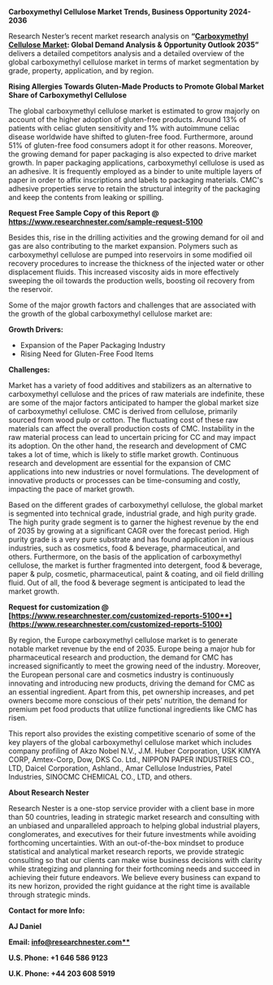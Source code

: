 ﻿**Carboxymethyl Cellulose Market Trends, Business Opportunity 2024-2036**

Research Nester’s recent market research analysis on **“[Carboxymethyl Cellulose Market](https://www.researchnester.com/reports/carboxymethyl-cellulose-market/5100): Global Demand Analysis & Opportunity Outlook 2035”** delivers a detailed competitors analysis and a detailed overview of the global carboxymethyl cellulose market in terms of market segmentation by grade, property,  application, and by region.

**Rising Allergies Towards Gluten-Made Products to Promote Global Market Share of Carboxymethyl Cellulose**

The global carboxymethyl cellulose market is estimated to grow majorly on account of the higher adoption of gluten-free products. Around 13% of patients with celiac gluten sensitivity and 1% with autoimmune celiac disease worldwide have shifted to gluten-free food. Furthermore, around 51% of gluten-free food consumers adopt it for other reasons.  Moreover, the growing demand for paper packaging is also expected to drive market growth. In paper packaging applications, carboxymethyl cellulose is used as an adhesive. It is frequently employed as a binder to unite multiple layers of paper in order to affix inscriptions and labels to packaging materials. CMC's adhesive properties serve to retain the structural integrity of the packaging and keep the contents from leaking or spilling.

**Request Free Sample Copy of this Report @ <https://www.researchnester.com/sample-request-5100>** 

Besides this, rise in the drilling activities and the growing demand for oil and gas are also contributing to the market expansion. Polymers such as carboxymethyl cellulose are pumped into reservoirs in some modified oil recovery procedures to increase the thickness of the injected water or other displacement fluids. This increased viscosity aids in more effectively sweeping the oil towards the production wells, boosting oil recovery from the reservoir. 

Some of the major growth factors and challenges that are associated with the growth of the global carboxymethyl cellulose market are:

**Growth Drivers:**

- Expansion of the Paper Packaging Industry
- Rising Need for Gluten-Free Food Items 

**Challenges:**

Market has a variety of food additives and stabilizers as an alternative to carboxymethyl cellulose and the prices of raw materials are indefinite, these are some of the major factors anticipated to hamper the global market size of carboxymethyl cellulose. CMC is derived from cellulose, primarily sourced from wood pulp or cotton. The fluctuating cost of these raw materials can affect the overall production costs of CMC. Instability in the raw material process can lead to uncertain pricing for CC and may impact its adoption. On the other hand, the research and development of CMC takes a lot of time, which is likely to stifle market growth. Continuous research and development are essential for the expansion of CMC applications into new industries or novel formulations. The development of innovative products or processes can be time-consuming and costly, impacting the pace of market growth.

Based on the different grades of carboxymethyl cellulose, the global market is segmented into technical grade, industrial grade, and high purity grade. The high purity grade segment is to garner the highest revenue by the end of 2035 by growing at a significant CAGR over the forecast period. High purity grade is a very pure substrate and has found application in various industries, such as cosmetics, food & beverage, pharmaceutical, and others. Furthermore, on the basis of the application of carboxymethyl cellulose, the market is further fragmented into detergent, food & beverage, paper & pulp, cosmetic, pharmaceutical, paint & coating, and oil field drilling fluid. Out of all, the food & beverage segment is anticipated to lead the market growth. 

**Request for customization @ [https://www.researchnester.com/customized-reports-5100**](https://www.researchnester.com/customized-reports-5100)**

By region, the Europe carboxymethyl cellulose market is to generate notable market revenue by the end of 2035. Europe being a major hub for pharmaceutical research and production, the demand for CMC has increased significantly to meet the growing need of the industry. Moreover, the European personal care and cosmetics industry is continuously innovating and introducing new products, driving the demand for CMC as an essential ingredient. Apart from this, pet ownership increases, and pet owners become more conscious of their pets’ nutrition, the demand for premium pet food products that utilize functional ingredients like CMC has risen. 

This report also provides the existing competitive scenario of some of the key players of the global carboxymethyl cellulose market which includes company profiling of Akzo Nobel N.V., J.M. Huber Corporation, USK KIMYA CORP, Amtex-Corp, Dow, DKS Co. Ltd., NIPPON PAPER INDUSTRIES CO., LTD, Daicel Corporation, Ashland., Amar Cellulose Industries, Patel Industries, SINOCMC CHEMICAL CO., LTD, and others.

**About Research Nester**

Research Nester is a one-stop service provider with a client base in more than 50 countries, leading in strategic market research and consulting with an unbiased and unparalleled approach to helping global industrial players, conglomerates, and executives for their future investments while avoiding forthcoming uncertainties. With an out-of-the-box mindset to produce statistical and analytical market research reports, we provide strategic consulting so that our clients can make wise business decisions with clarity while strategizing and planning for their forthcoming needs and succeed in achieving their future endeavors. We believe every business can expand to its new horizon, provided the right guidance at the right time is available through strategic minds.

**Contact for more Info:**

**AJ Daniel**

**Email: [info@researchnester.com**](mailto:info@researchnester.com)**

**U.S. Phone: +1 646 586 9123** 

**U.K. Phone: +44 203 608 5919**
